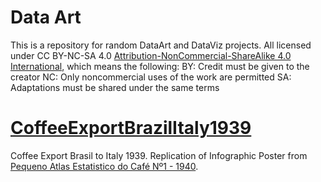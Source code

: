 # Data Art
This is a repository for random DataArt and DataViz projects. All licensed under CC BY-NC-SA 4.0 [Attribution-NonCommercial-ShareAlike 4.0 International](https://creativecommons.org/licenses/by-nc-sa/4.0/legalcode.en), which means the following: 
  BY: Credit must be given to the creator
  NC: Only noncommercial uses of the work are permitted
  SA: Adaptations must be shared under the same terms

# [CoffeeExportBrazilItaly1939](https://github.com/MikePeleah/DataArt/tree/main/CoffeeExportBrazilItaly1939)
Coffee Export Brasil to Italy 1939. Replication of Infographic Poster from [Pequeno Atlas Estatistico do Café Nº1 - 1940](https://archive.org/details/pequenoatlascafe1/page/n16/mode/1up). 




